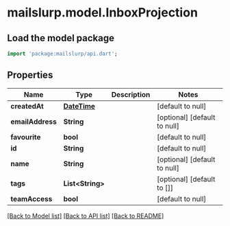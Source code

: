 # mailslurp.model.InboxProjection

## Load the model package
```dart
import 'package:mailslurp/api.dart';
```

## Properties
Name | Type | Description | Notes
------------ | ------------- | ------------- | -------------
**createdAt** | [**DateTime**](DateTime.md) |  | [default to null]
**emailAddress** | **String** |  | [optional] [default to null]
**favourite** | **bool** |  | [default to null]
**id** | **String** |  | [default to null]
**name** | **String** |  | [optional] [default to null]
**tags** | **List&lt;String&gt;** |  | [optional] [default to []]
**teamAccess** | **bool** |  | [default to null]

[[Back to Model list]](../README.md#documentation-for-models) [[Back to API list]](../README.md#documentation-for-api-endpoints) [[Back to README]](../README.md)


